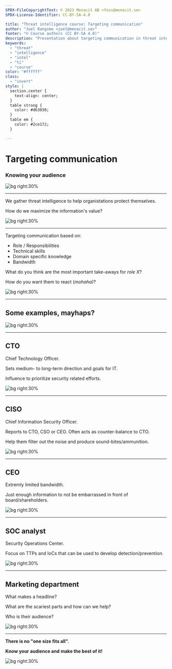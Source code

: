 ```yaml
---
SPDX-FileCopyrightText: © 2023 Menacit AB <foss@menacit.se>
SPDX-License-Identifier: CC-BY-SA-4.0

title: "Threat intelligence course: Targeting communication"
author: "Joel Rangsmo <joel@menacit.se>"
footer: "© Course authors (CC BY-SA 4.0)"
description: "Presentation about targeting communication in threat intelligence course"
keywords:
  - "threat"
  - "intelligence"
  - "intel"
  - "ti"
  - "course"
color: "#ffffff"
class:
  - "invert"
style: |
  section.center {
    text-align: center;
  }
  table strong {
    color: #d63030;
  }
  table em {
    color: #2ce172;
  }

---
```

<!-- _footer: "%ATTRIBUTION_PREFIX% Randy Adams (CC BY-SA 2.0)" -->
# Targeting communication
### Knowing your audience

![bg right:30%](images/15-mannequin.jpg)

---
<!-- _footer: "%ATTRIBUTION_PREFIX% Randy Adams (CC BY-SA 2.0)" -->
We gather threat intelligence to help organistations protect themselves.  

How do we maximize the information's value?

![bg right:30%](images/15-mannequin.jpg)

---
<!-- _footer: "%ATTRIBUTION_PREFIX% Randy Adams (CC BY-SA 2.0)" -->
Targeting communication based on:
- Role / Responsibilities
- Technical skills
- Domain specific knowledge
- Bandwidth

What do you think are the most important
take-aways for _role X_?  
  
How do you want them to react (_mohaha_)?

![bg right:30%](images/15-mannequin.jpg)

---
<!-- _footer: "%ATTRIBUTION_PREFIX% Randy Adams (CC BY-SA 2.0)" -->
## Some examples, mayhaps?

![bg right:30%](images/15-mannequin.jpg)

---
<!-- _footer: "%ATTRIBUTION_PREFIX% Raphaël Vinot (CC BY 2.0)" -->
## CTO
Chief Technology Officer.  

Sets medium- to long-term direction
and goals for IT.  

Influence to prioritize security related efforts.

![bg right:30%](images/15-arecibo.jpg)

---
<!-- _footer: "%ATTRIBUTION_PREFIX% Ron Frazier (CC BY 2.0)" -->
## CISO
Chief Information Security Officer.  

Reports to CTO, CSO or CEO.
Often acts as counter-balance to CTO.  

Help them filter out the noise and produce
sound-bites/ammunition.

![bg right:30%](images/15-gas_mask.jpg)

---
<!-- _footer: "%ATTRIBUTION_PREFIX% David Revoy (CC BY 4.0)" -->
## CEO
Extremly limited bandwidth.  

Just enough information to not be embarrassed in front of board/shareholders.

![bg right:30%](images/15-dragon.jpg)

---
<!-- _footer: "%ATTRIBUTION_PREFIX% Lisa Brewster (CC BY-SA 2.0)" -->
## SOC analyst
Security Operations Center.  

Focus on TTPs and IoCs that can be used to develop detection/prevention.

![bg right:30%](images/15-cabling.jpg)

---
<!-- _footer: "%ATTRIBUTION_PREFIX% Solarbotics (CC BY 2.0)" -->
## Marketing department
What makes a headline?  

What are the scariest parts and how can we help?  

Who is their audience?

![bg right:30%](images/15-robot.jpg)

---
<!-- _footer: "%ATTRIBUTION_PREFIX% Asparukh Akanayev (CC BY 2.0)" -->
**There is no "one size fits all".**  
  
**Know your audience and**
**make the best of it!**

![bg right:30%](images/15-power_line.jpg)
